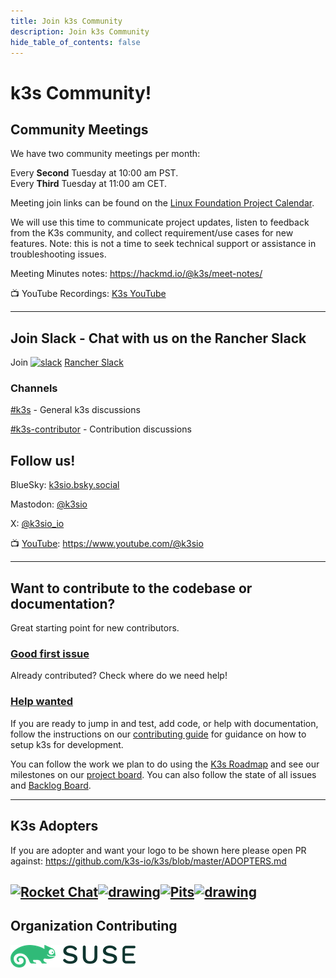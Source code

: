 ```yaml
---
title: Join k3s Community
description: Join k3s Community
hide_table_of_contents: false   
---
```


# **k3s** Community!

## Community Meetings 

We have two community meetings per month:

Every **Second** Tuesday at 10:00 am PST.  
Every **Third** Tuesday at 11:00 am CET.  

Meeting join links can be found on the [Linux Foundation Project Calendar](https://zoom-lfx.platform.linuxfoundation.org/meetings/k3s?view=week).
 
We will use this time to communicate project updates, listen to feedback from the K3s community, and collect requirement/use cases for new features. Note: this is not a time to seek technical support or assistance in troubleshooting issues.

Meeting Minutes notes: https://hackmd.io/@k3s/meet-notes/

📺 YouTube Recordings: [K3s YouTube](https://www.youtube.com/@k3sio)

---

## Join Slack - Chat with us on the Rancher Slack


Join <a href="https://slack.rancher.io"><img src="https://a.slack-edge.com/fd21de4/marketing/img/nav/logo.svg" alt="slack" width="20"/></a>  [Rancher Slack](https://slack.rancher.io/)


### Channels

[#k3s](https://rancher-users.slack.com/archives/CGGQEHPPW) - General k3s discussions

[#k3s-contributor](https://rancher-users.slack.com/archives/CGXR87T8B) - Contribution discussions

## Follow us!
BlueSky: [k3sio.bsky.social](https://bsky.app/profile/k3sio.bsky.social)

Mastodon: [@k3sio](https://mastodon.social/@k3sio)

X: [@k3sio_io](https://x.com/k3sio_io)

📺 [YouTube](https://www.youtube.com/@k3sio): https://www.youtube.com/@k3sio

---
## Want to contribute to the codebase or documentation?

Great starting point for new contributors.
### [Good first issue](https://github.com/k3s-io/k3s/labels/kind%2Fgood-first-issue)

Already contributed? Check where do we need help!
### [Help wanted](https://github.com/k3s-io/k3s/labels/kind%2Fhelp-wanted)


If you are ready to jump in and test, add code, or help with documentation, follow the instructions on our [contributing guide](https://github.com/k3s-io/k3s/blob/master/CONTRIBUTING.md) for guidance on how to setup k3s for development.

You can follow the work we plan to do using the [K3s Roadmap](https://github.com/k3s-io/k3s/blob/master/ROADMAP.md) and see our milestones on our [project board](projectbohttps://github.com/orgs/k3s-io/projects/6ard). You can also follow the state of all issues and [Backlog Board](https://github.com/orgs/k3s-io/projects/5).

---

## K3s Adopters

If you are adopter and want your logo to be shown here please open PR against: https://github.com/k3s-io/k3s/blob/master/ADOPTERS.md

[![Rocket Chat](https://cdn.prod.website-files.com/611a19b9853b7414a0f6b3f6/611bbb87319adfd903b90f24_logoRC.svg)](https://www.rocket.chat/)<a href="https://ayedo.de/"><img src="https://ayedo.de/ayedo-logo-color.png" alt="drawing" width="150"/></a>[![Pits](https://www.pitsdatarecovery.com/wp-content/uploads/2024/08/PITS-logo_v2.svg)](https://www.pitsdatarecovery.com/)<a href="https://www.externalsecrets.com/"><img src="https://cdn.prod.website-files.com/67e58472f7387d5202b71e35/67e590086adf6b807bee1e6e_es-logo.svg" alt="drawing" width="130"/></a>
---

## Organization Contributing
[![SUSE](/img/suse-logo.png)](https://opensource.suse.com)